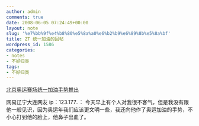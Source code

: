 ```yaml
---
author: admin
comments: true
date: 2008-06-05 07:24:49+00:00
layout: note
slug: '%e7%bb%9f%e4%b8%80%e5%8a%a0%e6%b2%b9%e6%89%8b%e5%8a%bf'
title: ZT 统一加油的回帖
wordpress_id: 1586
categories:
- notes
- 不好归类
tags:
- 不好归类
---
```


[北京奥运赛场统一加油手势推出](http://news.163.com/08/0605/05/4DLCCR0M0001124J.html)

网易辽宁大连网友 ip：123.177.*.*：
今天早上有个人对我很不客气，但是我没有跟他一般见识，因为奥运年我们应该更文明一些，我还向他作了奥运加油的手势，不小心打到他的脸上，他鼻子出血了。
